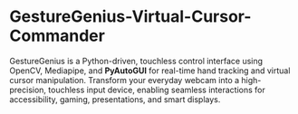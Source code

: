 # GestureGenius-Virtual-Cursor-Commander
GestureGenius is a Python-driven, touchless control interface using OpenCV, Mediapipe, and **PyAutoGUI** for real-time hand tracking and virtual cursor manipulation.  Transform your everyday webcam into a high-precision, touchless input device, enabling seamless interactions for accessibility, gaming, presentations, and smart displays.
